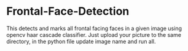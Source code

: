 # Frontal-Face-Detection
This detects and marks all frontal facing faces in a given image using opencv haar cascade classifier.
Just upload your picture to the same directory, in the python file update image name and run all. 
